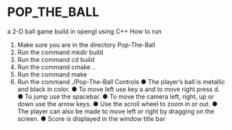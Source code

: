 # POP_THE_BALL
a 2-D ball game build in opengl using C++
How to run
1. Make sure you are in the directory Pop-The-Ball
2. Run the command mkdir build
3. Run the command cd build
4. Run the command cmake ..
5. Run the command make
6. Run the command ./Pop-The-Ball
Controls
● The player’s ball is metallic and black in color.
● To move left use key a and to move right press d.
● To jump use the spacebar.
● To move the camera left, right, up or down use the arrow keys.
● Use the scroll wheel to zoom in or out.
● The player can also be made to move left or right by dragging on the screen.
● Score is displayed in the window title bar
